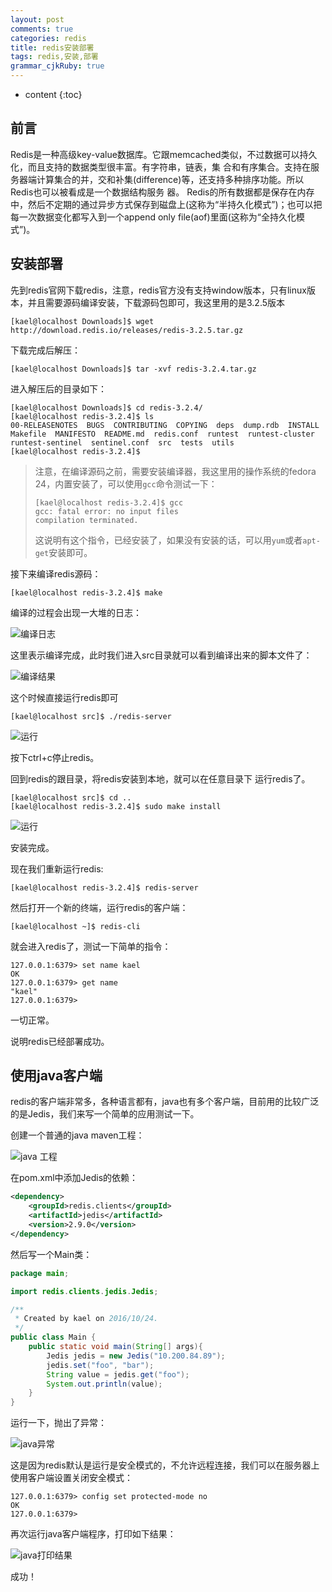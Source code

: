 ```yaml
---
layout: post
comments: true
categories: redis
title: redis安装部署
tags: redis,安装,部署
grammar_cjkRuby: true
---
```


* content
{:toc}

##  前言

Redis是一种高级key-value数据库。它跟memcached类似，不过数据可以持久化，而且支持的数据类型很丰富。有字符串，链表，集 合和有序集合。支持在服务器端计算集合的并，交和补集(difference)等，还支持多种排序功能。所以Redis也可以被看成是一个数据结构服务 器。 
Redis的所有数据都是保存在内存中，然后不定期的通过异步方式保存到磁盘上(这称为“半持久化模式”)；也可以把每一次数据变化都写入到一个append only file(aof)里面(这称为“全持久化模式”)。 

## 安装部署

先到redis官网下载redis，注意，redis官方没有支持window版本，只有linux版本，并且需要源码编译安装，下载源码包即可，我这里用的是3.2.5版本

```
[kael@localhost Downloads]$ wget http://download.redis.io/releases/redis-3.2.5.tar.gz
```

下载完成后解压：

```
[kael@localhost Downloads]$ tar -xvf redis-3.2.4.tar.gz
```

进入解压后的目录如下：

```
[kael@localhost Downloads]$ cd redis-3.2.4/
[kael@localhost redis-3.2.4]$ ls
00-RELEASENOTES  BUGS  CONTRIBUTING  COPYING  deps  dump.rdb  INSTALL  Makefile  MANIFESTO  README.md  redis.conf  runtest  runtest-cluster  runtest-sentinel  sentinel.conf  src  tests  utils
[kael@localhost redis-3.2.4]$ 
```

> 注意，在编译源码之前，需要安装编译器，我这里用的操作系统的fedora 24，内置安装了，可以使用`gcc`命令测试一下：
>
> ```
> [kael@localhost redis-3.2.4]$ gcc
> gcc: fatal error: no input files
> compilation terminated.
> ```
>
> 这说明有这个指令，已经安装了，如果没有安装的话，可以用`yum`或者`apt-get`安装即可。

接下来编译redis源码：

```
[kael@localhost redis-3.2.4]$ make
```

编译的过程会出现一大堆的日志：

![编译日志]({{site.image_repo1}}/redis/make_log.png)

这里表示编译完成，此时我们进入src目录就可以看到编译出来的脚本文件了：

![编译结果]({{site.image_repo1}}/redis/src_file.png)

这个时候直接运行redis即可

```
[kael@localhost src]$ ./redis-server
```

![运行]({{site.image_repo1}}/redis/run_server.png)

按下ctrl+c停止redis。

回到redis的跟目录，将redis安装到本地，就可以在任意目录下 运行redis了。

```
[kael@localhost src]$ cd ..
[kael@localhost redis-3.2.4]$ sudo make install
```

![运行]({{site.image_repo1}}/redis/install_redis.png)

安装完成。

现在我们重新运行redis:

```
[kael@localhost redis-3.2.4]$ redis-server
```

然后打开一个新的终端，运行redis的客户端：

```
[kael@localhost ~]$ redis-cli
```

就会进入redis了，测试一下简单的指令：

```
127.0.0.1:6379> set name kael
OK
127.0.0.1:6379> get name
"kael"
127.0.0.1:6379> 
```

一切正常。

说明redis已经部署成功。

## 使用java客户端

redis的客户端非常多，各种语言都有，java也有多个客户端，目前用的比较广泛的是Jedis，我们来写一个简单的应用测试一下。

创建一个普通的java maven工程：

![java 工程]({{site.image_repo1}}/redis/java_client.png)

在pom.xml中添加Jedis的依赖：

```xml
<dependency>
    <groupId>redis.clients</groupId>
    <artifactId>jedis</artifactId>
    <version>2.9.0</version>
</dependency>
```

然后写一个Main类：

```java
package main;

import redis.clients.jedis.Jedis;

/**
 * Created by kael on 2016/10/24.
 */
public class Main {
    public static void main(String[] args){
        Jedis jedis = new Jedis("10.200.84.89");
        jedis.set("foo", "bar");
        String value = jedis.get("foo");
        System.out.println(value);
    }
}
```

运行一下，抛出了异常：

![java异常]({{site.image_repo1}}/redis/java_client_exception.png)

这是因为redis默认是运行是安全模式的，不允许远程连接，我们可以在服务器上使用客户端设置关闭安全模式：

```
127.0.0.1:6379> config set protected-mode no
OK
127.0.0.1:6379> 
```

再次运行java客户端程序，打印如下结果：

![java打印结果]({{site.image_repo1}}/redis/java_client_ok.png)

成功！